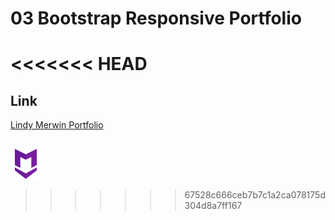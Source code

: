 # 03 Bootstrap Responsive Portfolio
<<<<<<< HEAD
=======



## Link
[Lindy Merwin Portfolio](https://lindyem.github.io/lindyemportfolio/ "Lindy Merwin Portfolio")


##
![alt text](https://github.com/adam-p/markdown-here/raw/master/src/common/images/icon48.png "Logo Title Text 1")
>>>>>>> 67528c666ceb7b7c1a2ca078175d304d8a7ff167
